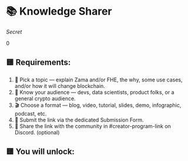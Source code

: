 # 📚 Knowledge Sharer

_Secret_

0

## 🟨 Requirements:
1. 🎯 Pick a topic — explain Zama and/or FHE, the why, some use cases, and/or how it will change blockchain.
2. 👥 Know your audience — devs, data scientists, product folks, or a general crypto audience.
3. 🎬 Choose a format — blog, video, tutorial, slides, demo, infographic, podcast, etc.
5. 🔗 Submit the link via the dedicated Submission Form.
6. 💬 Share the link with the community in #creator-program-link on Discord. (optional)

## 🟨 You will unlock:

